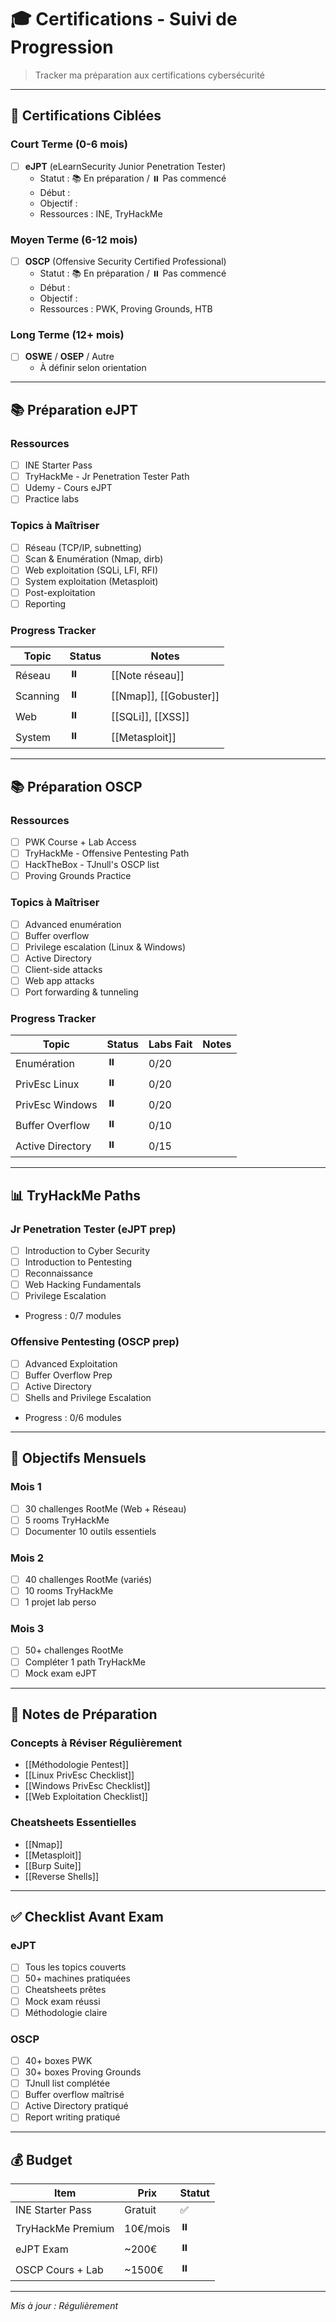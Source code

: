 # 🎓 Certifications - Suivi de Progression

> Tracker ma préparation aux certifications cybersécurité

---

## 🎯 Certifications Ciblées

### Court Terme (0-6 mois)
- [ ] **eJPT** (eLearnSecurity Junior Penetration Tester)
  - Statut : 📚 En préparation / ⏸️ Pas commencé
  - Début : 
  - Objectif : 
  - Ressources : INE, TryHackMe

### Moyen Terme (6-12 mois)
- [ ] **OSCP** (Offensive Security Certified Professional)
  - Statut : 📚 En préparation / ⏸️ Pas commencé
  - Début :
  - Objectif :
  - Ressources : PWK, Proving Grounds, HTB

### Long Terme (12+ mois)
- [ ] **OSWE** / **OSEP** / Autre
  - À définir selon orientation

---

## 📚 Préparation eJPT

### Ressources
- [ ] INE Starter Pass
- [ ] TryHackMe - Jr Penetration Tester Path
- [ ] Udemy - Cours eJPT
- [ ] Practice labs

### Topics à Maîtriser
- [ ] Réseau (TCP/IP, subnetting)
- [ ] Scan & Enumération (Nmap, dirb)
- [ ] Web exploitation (SQLi, LFI, RFI)
- [ ] System exploitation (Metasploit)
- [ ] Post-exploitation
- [ ] Reporting

### Progress Tracker
| Topic | Status | Notes |
|-------|--------|-------|
| Réseau | ⏸️ | [[Note réseau]] |
| Scanning | ⏸️ | [[Nmap]], [[Gobuster]] |
| Web | ⏸️ | [[SQLi]], [[XSS]] |
| System | ⏸️ | [[Metasploit]] |

---

## 📚 Préparation OSCP

### Ressources
- [ ] PWK Course + Lab Access
- [ ] TryHackMe - Offensive Pentesting Path
- [ ] HackTheBox - TJnull's OSCP list
- [ ] Proving Grounds Practice

### Topics à Maîtriser
- [ ] Advanced enumération
- [ ] Buffer overflow
- [ ] Privilege escalation (Linux & Windows)
- [ ] Active Directory
- [ ] Client-side attacks
- [ ] Web app attacks
- [ ] Port forwarding & tunneling

### Progress Tracker
| Topic | Status | Labs Fait | Notes |
|-------|--------|-----------|-------|
| Enumération | ⏸️ | 0/20 | |
| PrivEsc Linux | ⏸️ | 0/20 | |
| PrivEsc Windows | ⏸️ | 0/20 | |
| Buffer Overflow | ⏸️ | 0/10 | |
| Active Directory | ⏸️ | 0/15 | |

---

## 📊 TryHackMe Paths

### Jr Penetration Tester (eJPT prep)
- [ ] Introduction to Cyber Security
- [ ] Introduction to Pentesting
- [ ] Reconnaissance
- [ ] Web Hacking Fundamentals
- [ ] Privilege Escalation
- Progress : 0/7 modules

### Offensive Pentesting (OSCP prep)
- [ ] Advanced Exploitation
- [ ] Buffer Overflow Prep
- [ ] Active Directory
- [ ] Shells and Privilege Escalation
- Progress : 0/6 modules

---

## 🎯 Objectifs Mensuels

### Mois 1
- [ ] 30 challenges RootMe (Web + Réseau)
- [ ] 5 rooms TryHackMe
- [ ] Documenter 10 outils essentiels

### Mois 2
- [ ] 40 challenges RootMe (variés)
- [ ] 10 rooms TryHackMe
- [ ] 1 projet lab perso

### Mois 3
- [ ] 50+ challenges RootMe
- [ ] Compléter 1 path TryHackMe
- [ ] Mock exam eJPT

---

## 📝 Notes de Préparation

### Concepts à Réviser Régulièrement
- [[Méthodologie Pentest]]
- [[Linux PrivEsc Checklist]]
- [[Windows PrivEsc Checklist]]
- [[Web Exploitation Checklist]]

### Cheatsheets Essentielles
- [[Nmap]]
- [[Metasploit]]
- [[Burp Suite]]
- [[Reverse Shells]]

---

## ✅ Checklist Avant Exam

### eJPT
- [ ] Tous les topics couverts
- [ ] 50+ machines pratiquées
- [ ] Cheatsheets prêtes
- [ ] Mock exam réussi
- [ ] Méthodologie claire

### OSCP
- [ ] 40+ boxes PWK
- [ ] 30+ boxes Proving Grounds
- [ ] TJnull list complétée
- [ ] Buffer overflow maîtrisé
- [ ] Active Directory pratiqué
- [ ] Report writing pratiqué

---

## 💰 Budget

| Item | Prix | Statut |
|------|------|--------|
| INE Starter Pass | Gratuit | ✅ |
| TryHackMe Premium | 10€/mois | ⏸️ |
| eJPT Exam | ~200€ | ⏸️ |
| OSCP Cours + Lab | ~1500€ | ⏸️ |

---

*Mis à jour : Régulièrement*
